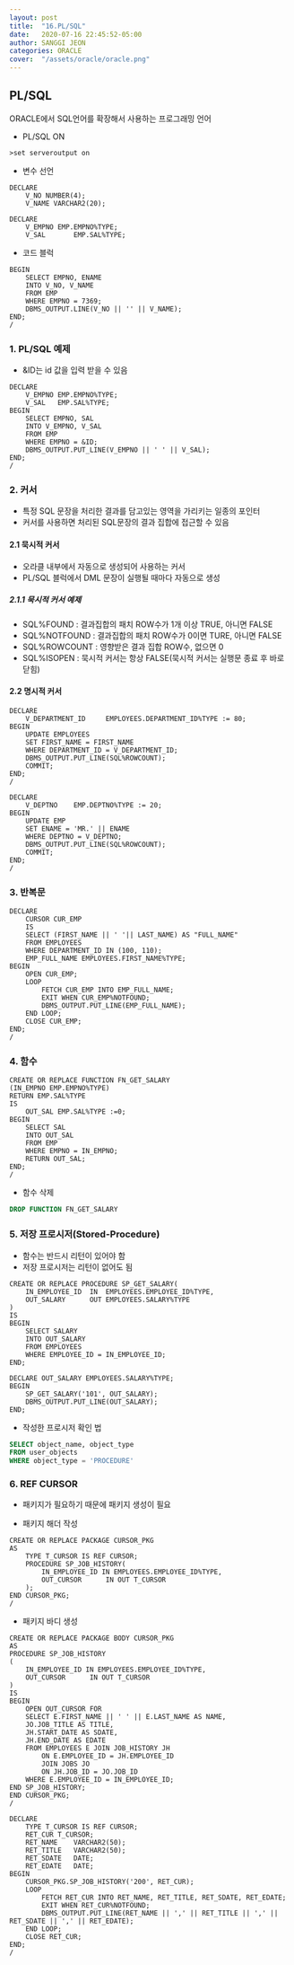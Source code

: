 ```yaml
---
layout: post
title:  "16.PL/SQL"
date:   2020-07-16 22:45:52-05:00
author: SANGGI JEON
categories: ORACLE
cover:  "/assets/oracle/oracle.png"
---
```


## PL/SQL

ORACLE에서 SQL언어를 확장해서 사용하는 프로그래밍 언어

- PL/SQL ON

```shell
>set serveroutput on
```

- 변수 선언

```plsql
DECLARE
	V_NO NUMBER(4);
	V_NAME VARCHAR2(20);
```

```plsql
DECLARE
	V_EMPNO	EMP.EMPNO%TYPE;
	V_SAL		EMP.SAL%TYPE;
```

- 코드 블럭

```plsql
BEGIN
	SELECT EMPNO, ENAME
	INTO V_NO, V_NAME
	FROM EMP
	WHERE EMPNO = 7369;
	DBMS_OUTPUT.LINE(V_NO || '' || V_NAME);
END;
/
```

### 1. PL/SQL 예제

- &ID는 id 값을 입력 받을 수 있음

```plsql
DECLARE
	V_EMPNO	EMP.EMPNO%TYPE;
    V_SAL	EMP.SAL%TYPE;
BEGIN
	SELECT EMPNO, SAL
	INTO V_EMPNO, V_SAL
	FROM EMP
	WHERE EMPNO = &ID;
	DBMS_OUTPUT.PUT_LINE(V_EMPNO || ' ' || V_SAL);
END;
/
```

### 2. 커서

- 특정 SQL 문장을 처리한 결과를 담고있는 영역을 가리키는 일종의 포인터
- 커서를 사용하면 처리된 SQL문장의 결과 집합에 접근할 수 있음

#### 2.1 묵시적 커서

- 오라클 내부에서 자동으로 생성되어 사용하는 커서
- PL/SQL 블럭에서 DML 문장이 실행될 때마다 자동으로 생성

##### 2.1.1 묵시적 커서 예제

- SQL%FOUND : 결과집합의 패치 ROW수가 1개 이상 TRUE, 아니면 FALSE
- SQL%NOTFOUND : 결과집합의 패치 ROW수가 0이면 TURE, 아니면 FALSE
- SQL%ROWCOUNT : 영향받은 결과 집합 ROW수, 없으면 0
- SQL%ISOPEN : 묵시적 커서는 항상 FALSE(묵시적 커서는 실행문 종료 후 바로 닫힘)

#### 2.2 명시적 커서

```plsql
DECLARE
	V_DEPARTMENT_ID		EMPLOYEES.DEPARTMENT_ID%TYPE := 80;
BEGIN
	UPDATE EMPLOYEES
	SET FIRST_NAME = FIRST_NAME
	WHERE DEPARTMENT_ID = V_DEPARTMENT_ID;
	DBMS_OUTPUT.PUT_LINE(SQL%ROWCOUNT);
	COMMIT;
END;
/
```

```plsql
DECLARE
	V_DEPTNO	EMP.DEPTNO%TYPE := 20;
BEGIN
	UPDATE EMP
	SET ENAME = 'MR.' || ENAME
	WHERE DEPTNO = V_DEPTNO;
	DBMS_OUTPUT.PUT_LINE(SQL%ROWCOUNT);
	COMMIT;
END;
/
```

### 3. 반복문

```plsql
DECLARE
	CURSOR CUR_EMP
	IS
	SELECT (FIRST_NAME || ' '|| LAST_NAME) AS "FULL_NAME"
	FROM EMPLOYEES
	WHERE DEPARTMENT_ID IN (100, 110);
	EMP_FULL_NAME EMPLOYEES.FIRST_NAME%TYPE;
BEGIN
	OPEN CUR_EMP;
	LOOP
		FETCH CUR_EMP INTO EMP_FULL_NAME;
		EXIT WHEN CUR_EMP%NOTFOUND;
		DBMS_OUTPUT.PUT_LINE(EMP_FULL_NAME);
	END LOOP;
	CLOSE CUR_EMP;
END;
/
```

### 4. 함수

```plsql
CREATE OR REPLACE FUNCTION FN_GET_SALARY
(IN_EMPNO EMP.EMPNO%TYPE)
RETURN EMP.SAL%TYPE
IS
	OUT_SAL EMP.SAL%TYPE :=0;
BEGIN
	SELECT SAL
	INTO OUT_SAL
	FROM EMP
	WHERE EMPNO = IN_EMPNO;
	RETURN OUT_SAL;
END;
/
```

- 함수 삭제

```sql
DROP FUNCTION FN_GET_SALARY
```

### 5. 저장 프로시저(Stored-Procedure)

- 함수는 반드시 리턴이 있어야 함
- 저장 프로시저는 리턴이 없어도 됨

```plsql
CREATE OR REPLACE PROCEDURE SP_GET_SALARY(
    IN_EMPLOYEE_ID	IN	EMPLOYEES.EMPLOYEE_ID%TYPE,
    OUT_SALARY		OUT	EMPLOYEES.SALARY%TYPE
)
IS
BEGIN
	SELECT SALARY
	INTO OUT_SALARY
	FROM EMPLOYEES
	WHERE EMPLOYEE_ID = IN_EMPLOYEE_ID;
END;
```

```PLSQL
DECLARE OUT_SALARY EMPLOYEES.SALARY%TYPE;
BEGIN
	SP_GET_SALARY('101', OUT_SALARY);
	DBMS_OUTPUT.PUT_LINE(OUT_SALARY);
END;
```

- 작성한 프로시저 확인 법

```SQL
SELECT object_name, object_type
FROM user_objects
WHERE object_type = 'PROCEDURE'
```

### 6. REF CURSOR

- 패키지가 필요하기 때문에 패키지 생성이 필요

- 패키지 해더 작성

```PLSQL
CREATE OR REPLACE PACKAGE CURSOR_PKG
AS
	TYPE T_CURSOR IS REF CURSOR;
	PROCEDURE SP_JOB_HISTORY(
        IN_EMPLOYEE_ID IN EMPLOYEES.EMPLOYEE_ID%TYPE,
        OUT_CURSOR		IN OUT T_CURSOR
    );
END CURSOR_PKG;
/
```

- 패키지 바디 생성

```PLSQL
CREATE OR REPLACE PACKAGE BODY CURSOR_PKG
AS
PROCEDURE SP_JOB_HISTORY
(
    IN_EMPLOYEE_ID IN EMPLOYEES.EMPLOYEE_ID%TYPE,
    OUT_CURSOR		IN OUT T_CURSOR
)
IS
BEGIN
	OPEN OUT_CURSOR FOR
	SELECT E.FIRST_NAME || ' ' || E.LAST_NAME AS NAME,
	JO.JOB_TITLE AS TITLE,
	JH.START_DATE AS SDATE,
	JH.END_DATE AS EDATE
	FROM EMPLOYEES E JOIN JOB_HISTORY JH
		ON E.EMPLOYEE_ID = JH.EMPLOYEE_ID
		JOIN JOBS JO
        ON JH.JOB_ID = JO.JOB_ID
    WHERE E.EMPLOYEE_ID = IN_EMPLOYEE_ID;
END SP_JOB_HISTORY;
END CURSOR_PKG;
/
```

```plsql
DECLARE
	TYPE T_CURSOR IS REF CURSOR;
	RET_CUR T_CURSOR;
	RET_NAME	VARCHAR2(50);
	RET_TITLE	VARCHAR2(50);
	RET_SDATE	DATE;
	RET_EDATE	DATE;
BEGIN
	CURSOR_PKG.SP_JOB_HISTORY('200', RET_CUR);
	LOOP
		FETCH RET_CUR INTO RET_NAME, RET_TITLE, RET_SDATE, RET_EDATE;
		EXIT WHEN RET_CUR%NOTFOUND;
		DBMS_OUTPUT.PUT_LINE(RET_NAME || ',' || RET_TITLE || ',' || RET_SDATE || ',' || RET_EDATE);
    END LOOP;
    CLOSE RET_CUR;
END;
/
```

